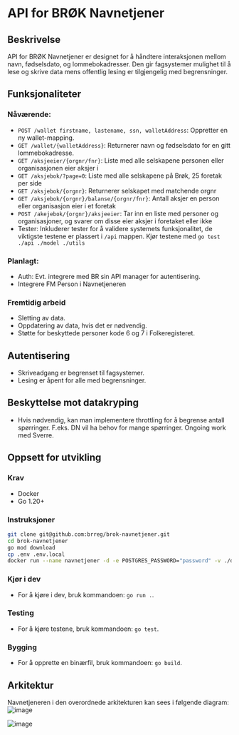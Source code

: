 # API for BRØK Navnetjener

## Beskrivelse

API for BRØK Navnetjener er designet for å håndtere interaksjonen mellom navn, fødselsdato, og lommebokadresser. Den gir fagsystemer mulighet til å lese og skrive data mens offentlig lesing er tilgjengelig med begrensninger.

## Funksjonaliteter

### Nåværende:

* `POST /wallet firstname, lastename, ssn, walletAddress`: Oppretter en ny wallet-mapping.
* `GET /wallet/{walletAddress}`: Returnerer navn og fødselsdato for en gitt lommebokadresse.
* `GET /aksjeeier/{orgnr/fnr}`: Liste med alle selskapene personen eller organisasjonen eier aksjer i
* `GET /aksjebok/?page=0`: Liste med alle selskapene på Brøk, 25 foretak per side
* `GET /aksjebok/{orgnr}`: Returnerer selskapet med matchende orgnr
* `GET /aksjebok/{orgnr}/balanse/{orgnr/fnr}`: Antall aksjer en person eller organisasjon eier i et foretak
* `POST /akejebok/{orgnr}/aksjeeier`: Tar inn en liste med personer og organisasjoner, og svarer om disse eier aksjer i foretaket eller ikke
* Tester: Inkluderer tester for å validere systemets funksjonalitet, de viktigste testene er plassert i `/api` mappen. Kjør testene med `go test ./api ./model ./utils`


### Planlagt:

* Auth: Evt. integrere med BR sin API manager for autentisering.
* Integrere FM Person i Navnetjeneren

### Fremtidig arbeid

* Sletting av data.
* Oppdatering av data, hvis det er nødvendig.
* Støtte for beskyttede personer kode 6 og 7 i Folkeregisteret.

## Autentisering

* Skriveadgang er begrenset til fagsystemer.
* Lesing er åpent for alle med begrensninger.

## Beskyttelse mot datakryping

* Hvis nødvendig, kan man implementere throttling for å begrense antall spørringer. F.eks. DN vil ha behov for mange spørringer. Ongoing work med Sverre.

## Oppsett for utvikling

### Krav

* Docker
* Go 1.20+

### Instruksjoner

```bash
git clone git@github.com:brreg/brok-navnetjener.git
cd brok-navnetjener
go mod download
cp .env .env.local
docker run --name navnetjener -d -e POSTGRES_PASSWORD="password" -v ./database/testdata.sql:/docker-entrypoint-initdb.d/testdata.sql -p 6666:6666 postgres -p 6666
```

### Kjør i dev

* For å kjøre i dev, bruk kommandoen: `go run .`.


### Testing

* For å kjøre testene, bruk kommandoen: `go test`.


### Bygging

* For å opprette en binærfil, bruk kommandoen: `go build`.

## Arkitektur

Navnetjeneren i den overordnede arkitekturen kan sees i følgende diagram:
![image](https://github.com/brreg/brok-navnetjener/assets/18251869/4929baf9-35b6-4dea-b21c-77d57f185608)


![image](https://github.com/brreg/brok-navnetjener/assets/877417/266b0aaa-81d1-4fa6-a1f3-a463f96bcca6)
